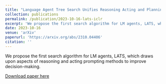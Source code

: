 ```yaml
---
title: "Language Agent Tree Search Unifies Reasoning Acting and Planning in Language Models"
collection: publications
permalink: /publication/2023-10-16-lats-iclr
excerpt: 'We propose the first search algorithm for LM agents, LATS, which draws upon aspects of reasoning and acting prompting methods to improve decision-making.'
date: 2023-10-16
venue: 'arXiv'
paperurl: 'https://arxiv.org/abs/2310.04406'
citation: ''
---
```

We propose the first search algorithm for LM agents, LATS, which draws upon aspects of reasoning and acting prompting methods to improve decision-making.

[Download paper here](http://andyz245.github.io/files/lats.pdf)